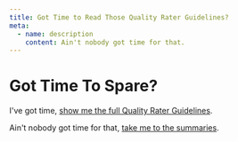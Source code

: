 ```yaml
---
title: Got Time to Read Those Quality Rater Guidelines?
meta:
  - name: description
    content: Ain't nobody got time for that.
---
```


# Got Time To Spare?

I've got time, [show me the full Quality Rater Guidelines](/qrg/general-guidelines-overview/).

Ain't nobody got time for that, [take me to the summaries](/tldr/).
